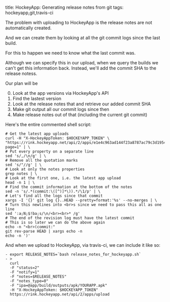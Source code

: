 title: HockeyApp: Generating release notes from git
tags: hockeyapp,git,travis-ci

The problem with uploading to HockeyApp is the release notes are not automatically created.

And we can create them by looking at all the git commit logs since the last build.

For this to happen we need to know what the last commit was. 

Although we can specify this in our upload, when we query the builds we can't get this information back. Instead, we'll add the commit SHA to the release notess.

Our plan will be

0. Look at the app versions via HockeyApp's API
0. Find the lastest version
0. Look at the release notes that and retrieve our added commit SHA
0. Make git output all our commit logs since then
0. Make release notes out of that (including the current git commit)

Here's the entire commented shell script:

    # Get the latest app uploads
    curl -H "X-HockeyAppToken: $HOCKEYAPP_TOKEN" \
    "https://rink.hockeyapp.net/api/2/apps/e1e4c963ad144f23a8787ac79c3d1954/app_versions?page=1" | \
    # Put every property on a separate line
    sed 's/,/\n/g' | \
    # Remove all the quotation marks
    sed 's/"//g' | \
    # Look at only the notes properties
    grep notes | \
    # Look at the first one, i.e. the latest app upload
    head -n 1 | \
    # Find the commit information at the bottom of the notes
    sed -n 's/.*(commit:\([^)]*\)).*/\1/p' | \
    # Let's find all the logs since that commit
    xargs -I '{}' git log {}..HEAD --pretty=format:'%s' --no-merges | \
    # Turn this newlines into <br>s since we need to pass this all as one line
    sed ':a;N;$!ba;s/\n/<br><br>* /g'
    # The end of the revision log must have the latest commit
    # This is so later we can do the above again
    echo -n "<br>(commit:" 
    git rev-parse HEAD | xargs echo -n
    echo -n ')'

And when we upload to HockeyApp, via travis-ci, we can include it like so:

    - export RELEASE_NOTES=`bash release_notes_for_hockeyapp.sh`
    - >
      curl
      -F "status=2"
      -F "notify=1"
      -F "notes=$RELEASE_NOTES"
      -F "notes_type=0"
      -F "ipa=@app/build/outputs/apk/YOURAPP.apk"
      -H "X-HockeyAppToken: $HOCKEYAPP_TOKEN"
      https://rink.hockeyapp.net/api/2/apps/upload
